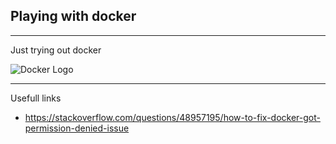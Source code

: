## Playing with docker

---

Just trying out docker

![Docker Logo](https://i0.wp.com/www.docker.com/blog/wp-content/uploads/2013/11/homepage-docker-logo.png)

---

Usefull links

- https://stackoverflow.com/questions/48957195/how-to-fix-docker-got-permission-denied-issue
